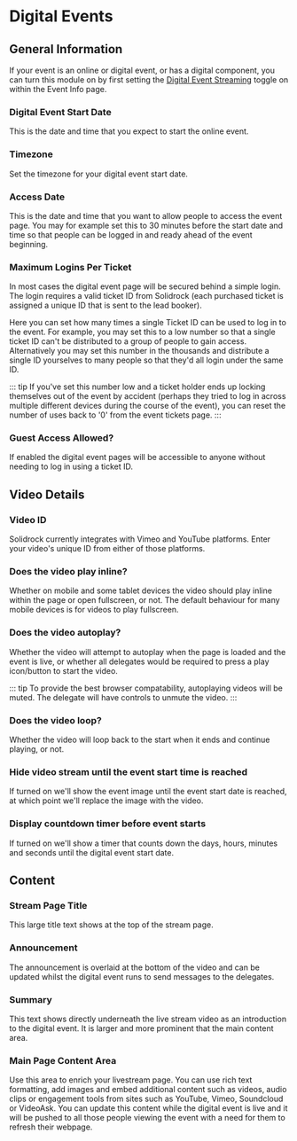 # Digital Events

## General Information

If your event is an online or digital event, or has a digital component, you can turn this module on by first setting the [Digital Event Streaming](/guide/events.md#digital-event-streaming) toggle on within the Event Info page.

### Digital Event Start Date

This is the date and time that you expect to start the online event.

### Timezone

Set the timezone for your digital event start date.

### Access Date

This is the date and time that you want to allow people to access the event page. You may for example set this to 30 minutes before the start date and time so that people can be logged in and ready ahead of the event beginning.

### Maximum Logins Per Ticket

In most cases the digital event page will be secured behind a simple login. The login requires a valid ticket ID from Solidrock (each purchased ticket is assigned a unique ID that is sent to the lead booker). 

Here you can set how many times a single Ticket ID can be used to log in to the event. For example, you may set this to a low number so that a single ticket ID can't be distributed to a group of people to gain access. Alternatively you may set this number in the thousands and distribute a single ID yourselves to many people so that they'd all login under the same ID.

::: tip
If you've set this number low and a ticket holder ends up locking themselves out of the event by accident (perhaps they tried to log in across multiple different devices during the course of the event), you can reset the number of uses back to '0' from the event tickets page.
:::

### Guest Access Allowed?

If enabled the digital event pages will be accessible to anyone without needing to log in using a ticket ID.

## Video Details

### Video ID

Solidrock currently integrates with Vimeo and YouTube platforms. Enter your video's unique ID from either of those platforms.

### Does the video play inline?

Whether on mobile and some tablet devices the video should play inline within the page or open fullscreen, or not. The default behaviour for many mobile devices is for videos to play fullscreen.

### Does the video autoplay?

Whether the video will attempt to autoplay when the page is loaded and the event is live, or whether all delegates would be required to press a play icon/button to start the video.

::: tip
To provide the best browser compatability, autoplaying videos will be muted. The delegate will have controls to unmute the video.
:::

### Does the video loop?

Whether the video will loop back to the start when it ends and continue playing, or not.

### Hide video stream until the event start time is reached

If turned on we'll show the event image until the event start date is reached, at which point we'll replace the image with the video.

### Display countdown timer before event starts

If turned on we'll show a timer that counts down the days, hours, minutes and seconds until the digital event start date.

## Content

### Stream Page Title

This large title text shows at the top of the stream page.

### Announcement

The announcement is overlaid at the bottom of the video and can be updated whilst the digital event runs to send messages to the delegates.

### Summary

This text shows directly underneath the live stream video as an introduction to the digital event. It is larger and more prominent that the main content area.

### Main Page Content Area

Use this area to enrich your livestream page. You can use rich text formatting, add images and embed additional content such as videos, audio clips or engagement tools from sites such as YouTube, Vimeo, Soundcloud or VideoAsk. You can update this content while the digital event is live and it will be pushed to all those people viewing the event with a need for them to refresh their webpage.